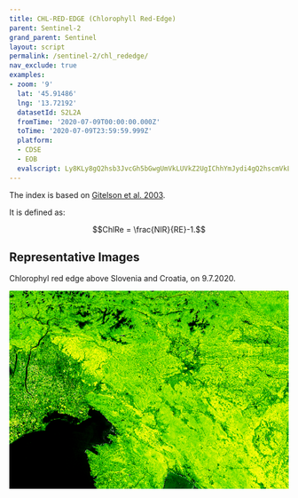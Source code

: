 ```yaml
---
title: CHL-RED-EDGE (Chlorophyll Red-Edge)
parent: Sentinel-2
grand_parent: Sentinel
layout: script
permalink: /sentinel-2/chl_rededge/
nav_exclude: true
examples:
- zoom: '9'
  lat: '45.91486'
  lng: '13.72192'
  datasetId: S2L2A
  fromTime: '2020-07-09T00:00:00.000Z'
  toTime: '2020-07-09T23:59:59.999Z'
  platform:
  - CDSE
  - EOB
  evalscript: Ly8KLy8gQ2hsb3JvcGh5bGwgUmVkLUVkZ2UgIChhYmJydi4gQ2hscmVkLWVkZ2UpCi8vCi8vIEdlbmVyYWwgZm9ybXVsYTogKE5JUi9SRSktMQovLwovLyBVUkwgaHR0cHM6Ly93d3cuaW5kZXhkYXRhYmFzZS5kZS9kYi9zaS1zaW5nbGUucGhwP3NlbnNvcl9pZD05NiZyc2luZGV4X2lkPTI1MgovLwoKbGV0IGluZGV4ID0gKEIwNyAvIEIwNSkgLSAxOwoKcmV0dXJuIGNvbG9yQmxlbmQoaW5kZXgsIFswLCAxLCAyLjUsIDUsIDEwLCAyMF0sCiAgWwogICAgWzAsIDAsIDBdLAogICAgWzAsIDAuNSwgMF0sCiAgICBbMC4yLCAwLjgsIDBdLAogICAgWzEsIDEsIDBdLAogICAgWzAuOCwgMC44LCAwLjhdLAogICAgWzEsIDEsIDFdCiAgXSk7Cg==
---
```

The index is based on [Gitelson et al. 2003](https://doi.org/10.1078/0176-1617-00887).

It is defined as:

$$ChlRe = \frac{NIR}{RE}-1.$$  


## Representative Images

Chlorophyl red edge above Slovenia and Croatia, on 9.7.2020. 

![rededge](fig/fig1.png)
